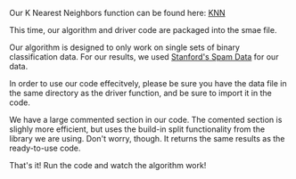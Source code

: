 Our K Nearest Neighbors function can be found here: [KNN](https://github.com/Alex-Lacy/CS499-Project-2/blob/master/KFoldCV.py)

This time, our algorithm and driver code are packaged into the smae file.

Our algorithm is designed to only work on single sets of binary classification data.  For our results, we used [Stanford's Spam Data](https://web.stanford.edu/~hastie/ElemStatLearn/data.html) for our data. 

In order to use our code effecitvely, please be sure you have the data file in the same directory as the driver function, and be sure to import it in the code.

We have a large commented section in our code.  The comented section is slighly more efficient, but uses the build-in split functionality from the library we are using.  Don't worry, though.  It returns the same results as the ready-to-use code.

That's it! Run the code and watch the algorithm work!
